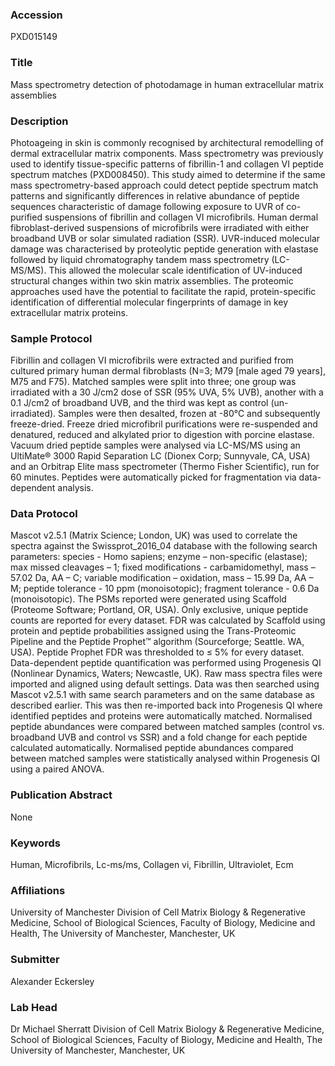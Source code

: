 ### Accession
PXD015149

### Title
Mass spectrometry detection of photodamage in human extracellular matrix assemblies

### Description
Photoageing in skin is commonly recognised by architectural remodelling of dermal extracellular matrix components. Mass spectrometry was previously used to identify tissue-specific patterns of fibrillin-1 and collagen VI peptide spectrum matches (PXD008450). This study aimed to determine if the same mass spectrometry-based approach could detect peptide spectrum match patterns and significantly differences in relative abundance of peptide sequences characteristic of damage following exposure to UVR of co-purified suspensions of fibrillin and collagen VI microfibrils. Human dermal fibroblast-derived suspensions of microfibrils were irradiated with either broadband UVB or solar simulated radiation (SSR). UVR-induced molecular damage was characterised by proteolytic peptide generation with elastase followed by liquid chromatography tandem mass spectrometry (LC-MS/MS). This allowed the molecular scale identification of UV-induced structural changes within two skin matrix assemblies. The proteomic approaches used have the potential to facilitate the rapid, protein-specific identification of differential molecular fingerprints of damage in key extracellular matrix proteins.

### Sample Protocol
Fibrillin and collagen VI microfibrils were extracted and purified from cultured primary human dermal fibroblasts (N=3; M79 [male aged 79 years], M75 and F75). Matched samples were split into three; one group was irradiated with a 30 J/cm2 dose of SSR (95% UVA, 5% UVB), another with a 0.1 J/cm2 of broadband UVB, and the third was kept as control (un-irradiated). Samples were then desalted, frozen at -80°C and subsequently freeze-dried. Freeze dried microfibril purifications were re-suspended and denatured, reduced and alkylated prior to digestion with porcine elastase. Vacuum dried peptide samples were analysed via LC-MS/MS using an UltiMate® 3000 Rapid Separation LC (Dionex Corp; Sunnyvale, CA, USA) and an Orbitrap Elite mass spectrometer (Thermo Fisher Scientific), run for 60 minutes. Peptides were automatically picked for fragmentation via data-dependent analysis.

### Data Protocol
Mascot v2.5.1 (Matrix Science; London, UK) was used to correlate the spectra against the Swissprot_2016_04 database with the following search parameters: species - Homo sapiens; enzyme – non-specific (elastase); max missed cleavages – 1; fixed modifications - carbamidomethyl, mass – 57.02 Da, AA – C; variable modification – oxidation, mass – 15.99 Da, AA – M; peptide tolerance - 10 ppm (monoisotopic); fragment tolerance - 0.6 Da (monoisotopic). The PSMs reported were generated using Scaffold (Proteome Software; Portland, OR, USA). Only exclusive, unique peptide counts are reported for every dataset. FDR was calculated by Scaffold using protein and peptide probabilities assigned using the Trans-Proteomic Pipeline and the Peptide Prophet™ algorithm (Sourceforge; Seattle. WA, USA). Peptide Prophet FDR was thresholded to ≤ 5% for every dataset. Data-dependent peptide quantification was performed using Progenesis QI (Nonlinear Dynamics, Waters; Newcastle, UK). Raw mass spectra files were imported and aligned using default settings. Data was then searched using Mascot v2.5.1 with same search parameters and on the same database as described earlier. This was then re-imported back into Progenesis QI where identified peptides and proteins were automatically matched. Normalised peptide abundances were compared between matched samples (control vs. broadband UVB and control vs SSR) and a fold change for each peptide calculated automatically. Normalised peptide abundances compared between matched samples were statistically analysed within Progenesis QI using a paired ANOVA.

### Publication Abstract
None

### Keywords
Human, Microfibrils, Lc-ms/ms, Collagen vi, Fibrillin, Ultraviolet, Ecm

### Affiliations
University of Manchester
Division of Cell Matrix Biology & Regenerative Medicine, School of Biological Sciences, Faculty of Biology, Medicine and Health, The University of Manchester, Manchester, UK

### Submitter
Alexander Eckersley

### Lab Head
Dr Michael Sherratt
Division of Cell Matrix Biology & Regenerative Medicine, School of Biological Sciences, Faculty of Biology, Medicine and Health, The University of Manchester, Manchester, UK


